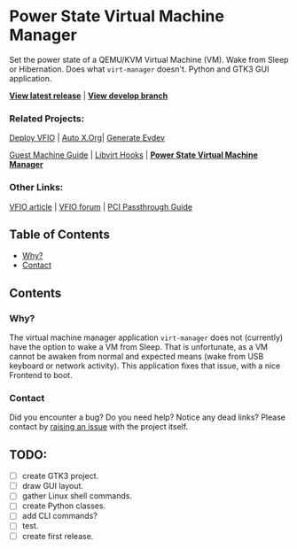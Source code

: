 # Power State Virtual Machine Manager
Set the power state of a QEMU/KVM Virtual Machine (VM). Wake from Sleep or Hibernation. Does what `virt-manager` doesn't. Python and GTK3 GUI application.

**[View latest release]** | **[View develop branch]**

### Related Projects:
[Deploy VFIO] | [Auto X.Org]| [Generate Evdev]

[Guest Machine Guide] | [Libvirt Hooks] | **[Power State Virtual Machine Manager]**

### Other Links:
[VFIO article] | [VFIO forum] | [PCI Passthrough Guide]

## Table of Contents
- [Why?](#why)
- [Contact](#contact)

## Contents
### Why?
The virtual machine manager application `virt-manager` does not (currently) have the option to wake a VM from Sleep.
That is unfortunate, as a VM cannot be awaken from normal and expected means (wake from USB keyboard or network activity).
This application fixes that issue, with a nice Frontend to boot.

### Contact
Did you encounter a bug? Do you need help? Notice any dead links? Please contact by [raising an issue] with the project itself.

## TODO:
- [ ] create GTK3 project.
- [ ] draw GUI layout.
- [ ] gather Linux shell commands.
- [ ] create Python classes.
- [ ] add CLI commands?
- [ ] test.
- [ ] create first release.

[View latest release]: [parent]powerstate-virtmanager/releases/latest
[View develop branch]: [parent]powerstate-virtmanager/tree/develop

[Deploy VFIO]: [parent]deploy-VFIO
[Auto X.Org]: [parent]auto-xorg
[Generate Evdev]: [parent]generate-evdev
[Guest Machine Guide]: [parent]guest-machine-guide
[Libvirt Hooks]: [parent]libvirt-hooks
[Power State Virtual Machine Manager]: [parent]powerstate-virtmanager

[VFIO Article]: https://www.kernel.org/doc/html/latest/driver-api/vfio.html
[VFIO Forum]: https://old.reddit.com/r/VFIO
[PCI Passthrough Guide]: https://wiki.archlinux.org/title/PCI_passthrough_via_OVMF

[raising an issue]: [parent]powerstate-virtmanager/issues

[parent]: https://github.com/portellam/